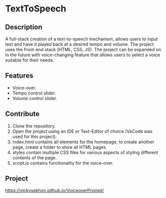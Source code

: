 # TextToSpeech

## Description 
A full-stack creation of a text-to-speech mechanism, allows users to input text and have it played back at a desired tempo and volume. The project uses the front-end stack (HTML, CSS, JS). The project can be expanded on in the future with voice-changing feature that allows users to select a voice suitable for their needs. 

## Features
- Voice-over.
- Tempo control slider.
- Volume control slider.

## Contribute 
1. Clone the repository.
2. Open the project using an IDE or Text-Editor of choice (VsCode was used for this project).
3. index.html contains all elements for the homepage, to create another page, create a folder to store all HTML pages.
4. styles contain multiple CSS files for various aspects of styling different contents of the page.
5. script.js contains functionality for the voice-over.

## Project
https://vickysekhon.github.io/VoiceoverPrompt/
